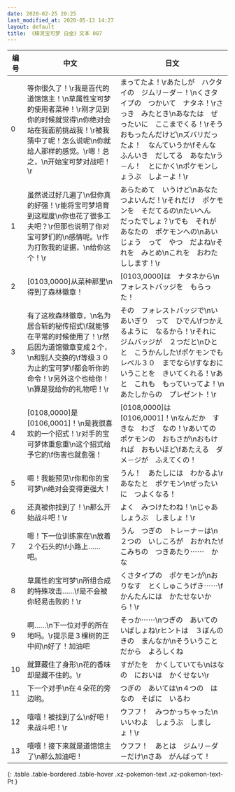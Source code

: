 ```yaml
---
date: 2020-02-25 20:25
last_modified_at: 2020-05-13 14:27
layout: default
title: 《精灵宝可梦 白金》文本 087
---
```

| 编号 | 中文 | 日文 |
| ---- | ---- | ---- |
| 0 | 等你很久了！\r我是百代的道馆馆主！\n草属性宝可梦的使用者菜种！\r刚才见到你的时候就觉得\n你绝对会站在我面前挑战我！\r被我猜中了呢！怎么说呢\n你就给人那样的感觉。\r嗯！总之，\n开始宝可梦对战吧！\r | まってたよ！\rあたしが　ハクタイの　ジムリ－ダ－！\nくさタイプの　つかいて　ナタネ！\rさっき　みたとき\nあなたは　ぜったいに　ここまでくる！\rそう　おもったんだけど\nズバリだったよ！　なんていうか\fそんな　ふんいき　だしてる　あなた\rう－ん！　とにかく\nポケモンしょうぶ　しよ－よ！\r |
| 1 | 虽然说过好几遍了\n但你真的好强！\r能将宝可梦培育到这程度\n你也花了很多工夫吧？\r但那也说明了你对宝可梦们的\n感情呢。\r作为打败我的证据，\n给你这个！\r | あらためて　いうけど\nあなた　つよいんだ！\rそれだけ　ポケモンを　そだてるの\nたいへん　だったでしょ？\rでも　それが　あなたの　ポケモンへの\nあいじょう　って　やつ　だよね\rそれを　みとめ\nこれを　おわたしします！\r |
| 2 | [0103,0000]从菜种那里\n得到了森林徽章！ | [0103,0000]は　ナタネから\nフォレストバッジを　もらった！ |
| 3 | 有了这枚森林徽章，\n名为居合斩的秘传招式\f就能够在平常的时候使用了！\r然后因为道馆徽章变成２个，\n和别人交换的\f等级３０为止的宝可梦\f都会听你的命令！\r另外这个也给你！\n算是我给你的礼物吧！\r | その　フォレストバッジで\nいあいぎり　って　ひでん\fつかえるように　なるから！\rそれに　ジムバッジが　２つだと\nひとと　こうかんした\fポケモンでも　レベル３０　までなら\fすなおに　いうことを　きいてくれる！\rあと　これも　もっていってよ！\nあたしからの　プレゼント！\r |
| 4 | [0108,0000]是[0106,0001]！\n是我很喜欢的一个招式！\r对手的宝可梦体重愈重\n这个招式给予它的\f伤害也就愈强！ | [0108,0000]は　[0106,0001]！\nなんだか　すきな　わざ　なの！\rあいての　ポケモンの　おもさが\nおもければ　おもいほど\fあたえる　ダメ－ジが　ふえてくの！ |
| 5 | 嗯！我能预见\r你和你的宝可梦\n绝对会变得更强大！ | うん！　あたしには　わかるよ\rあなたと　ポケモン\nぜったいに　つよくなる！ |
| 6 | 还真被你找到了！\n那么开始战斗吧！\r | よく　みつけたわね！\nじゃあ　しょうぶ　しましょ！\r |
| 7 | 嗯！下一位训练家在\n放着２个石头的\f小路上……吧。 | うん　つぎの　トレ－ナ－は\n２つの　いしころが　おかれた\fこみちの　つきあたり⋯⋯　かな |
| 8 | 草属性的宝可梦\n所组合成的特殊攻击……\f是不会被你轻易击败的！\r | くさタイプの　ポケモンが\nおりなす　とくしゅこうげき⋯⋯\fかんたんには　かたせないから！\r |
| 9 | 啊……\n下一位对手的所在地吗。\r提示是３棵树的正中间\n好了！加油吧 | そっか⋯⋯\nつぎの　あいての　いばしょね\rヒントは　３ぼんの　きの　まんなか\nそういうことだから　よろしくね |
| 10 | 就算藏住了身形\n花的香味却是藏不住的。\r | すがたを　かくしていても\nはなの　においは　かくせない\r |
| 11 | 下一个对手\n在４朵花的旁边哟。 | つぎの　あいては\n４つの　はなの　そばに　いるわ |
| 12 | 嘻嘻！被找到了么\n好吧！来战斗吧！\r | ウフフ！　みつかっちゃった\nいいわよ　しょうぶ　しましょ！\r |
| 13 | 嘻嘻！接下来就是道馆馆主了\n那么加油吧！ | ウフフ！　あとは　ジムリ－ダ－だけ\nさあ　がんばって！ |
{: .table .table-bordered .table-hover .xz-pokemon-text .xz-pokemon-text-Pt }